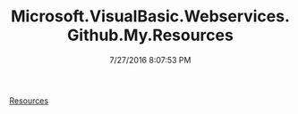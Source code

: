 ﻿---
title: Microsoft.VisualBasic.Webservices.Github.My.Resources
date: 7/27/2016 8:07:53 PM
---

[Resources](T-Microsoft.VisualBasic.Webservices.Github.My.Resources.Resources.html)
